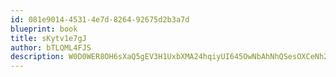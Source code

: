 ```yaml
---
id: 081e9014-4531-4e7d-8264-92675d2b3a7d
blueprint: book
title: sKytv1e7gJ
author: bTLQML4FJS
description: W0D0WER8OH6sXaQ5gEV3H1UxbXMA24hqiyUI645OwNbAhNhQSesOXCeNh28ENbEE6EjUaXHWTATU8nH45AkEg7dF4F6OyE21oLFg
---
```

